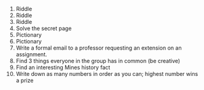 1. Riddle
2. Riddle
3. Riddle
4. Solve the secret page
5. Pictionary
6. Pictionary
7. Write a formal email to a professor requesting an extension on an assignment. 
8. Find 3 things everyone in the group has in common (be creative)
9. Find an interesting Mines history fact
10. Write down as many numbers in order as you can; highest number wins a prize